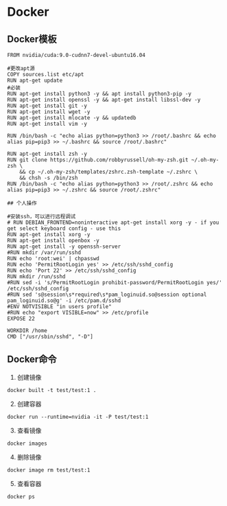 <!--
 * @Author: your name
 * @Date: 2020-07-01 09:19:32
 * @LastEditTime: 2020-07-01 09:24:10
 * @LastEditors: Please set LastEditors
 * @Description: In User Settings Edit
 * @FilePath: \StupidBirdFliesFirst\Command\docker.md
--> 
# Docker
## Docker模板
```
FROM nvidia/cuda:9.0-cudnn7-devel-ubuntu16.04

#更改apt源
COPY sources.list etc/apt
RUN apt-get update
#必装
RUN apt-get install python3 -y && apt install python3-pip -y
RUN apt-get install openssl -y && apt-get install libssl-dev -y
RUN apt-get install git -y
RUN apt-get install wget -y
RUN apt-get install mlocate -y && updatedb
RUN apt-get install vim -y

RUN /bin/bash -c "echo alias python=python3 >> /root/.bashrc && echo alias pip=pip3 >> ~/.bashrc && source /root/.bashrc"

RUN apt-get install zsh -y
RUN git clone https://github.com/robbyrussell/oh-my-zsh.git ~/.oh-my-zsh \
    && cp ~/.oh-my-zsh/templates/zshrc.zsh-template ~/.zshrc \
    && chsh -s /bin/zsh
RUN /bin/bash -c "echo alias python=python3 >> /root/.zshrc && echo alias pip=pip3 >> ~/.zshrc && source /root/.zshrc"

## 个人操作

#安装ssh，可以进行远程调试
# RUN DEBIAN_FRONTEND=noninteractive apt-get install xorg -y - if you get select keyboard config - use this
RUN apt-get install xorg -y
RUN apt-get install openbox -y
RUN apt-get install -y openssh-server
#RUN mkdir /var/run/sshd
RUN echo 'root:wei' | chpasswd
RUN echo 'PermitRootLogin yes' >> /etc/ssh/sshd_config
RUN echo 'Port 22' >> /etc/ssh/sshd_config
RUN mkdir /run/sshd
#RUN sed -i 's/PermitRootLogin prohibit-password/PermitRootLogin yes/' /etc/ssh/sshd_config
#RUN sed 's@session\s*required\s*pam_loginuid.so@session optional pam_loginuid.so@g' -i /etc/pam.d/sshd
#ENV NOTVISIBLE "in users profile"
#RUN echo "export VISIBLE=now" >> /etc/profile
EXPOSE 22

WORKDIR /home
CMD ["/usr/sbin/sshd", "-D"]
```

## Docker命令
1. 创建镜像
```
docker built -t test/test:1 .
```
2. 创建容器
```
docker run --runtime=nvidia -it -P test/test:1
``` 
3. 查看镜像
```
docker images
```
4. 删除镜像
```
docker image rm test/test:1
```
5. 查看容器
```
docker ps
```